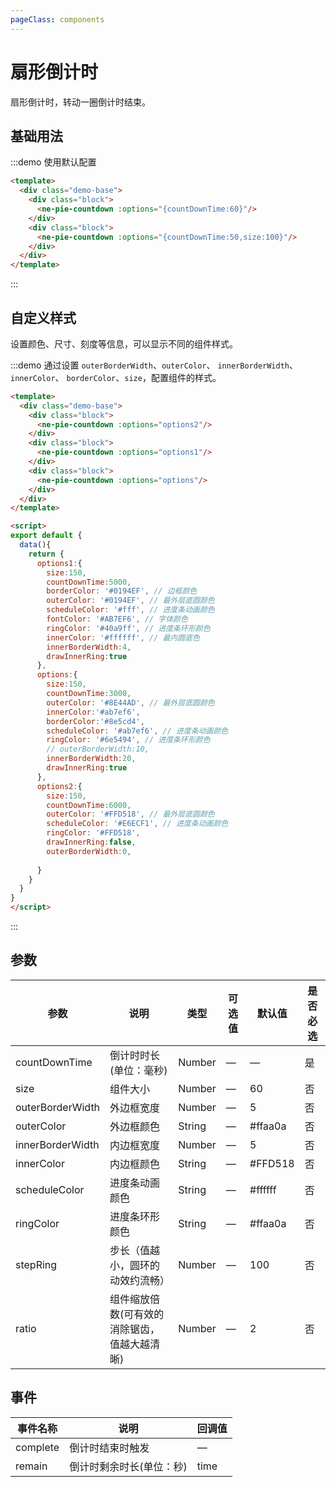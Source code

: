 ```yaml
---
pageClass: components
---
```


# 扇形倒计时

扇形倒计时，转动一圈倒计时结束。

## 基础用法

:::demo 使用默认配置
```html
<template>
  <div class="demo-base">
    <div class="block">
      <ne-pie-countdown :options="{countDownTime:60}"/>
    </div>
    <div class="block">
      <ne-pie-countdown :options="{countDownTime:50,size:100}"/>
    </div>
  </div>
</template>
```
:::

## 自定义样式

设置颜色、尺寸、刻度等信息，可以显示不同的组件样式。

:::demo 通过设置 `outerBorderWidth`、`outerColor`、 `innerBorderWidth`、`innerColor`、 `borderColor`、`size`，配置组件的样式。
```html
<template>
  <div class="demo-base">
    <div class="block">
      <ne-pie-countdown :options="options2"/>
    </div>
    <div class="block">
      <ne-pie-countdown :options="options1"/>
    </div>
    <div class="block">
      <ne-pie-countdown :options="options"/>
    </div>
  </div>
</template>

<script>
export default {
  data(){
    return {
      options1:{
        size:150,
        countDownTime:5000,
        borderColor: '#0194EF', // 边框颜色
        outerColor: '#0194EF', // 最外层底圆颜色
        scheduleColor: '#fff', // 进度条动画颜色
        fontColor: '#AB7EF6', // 字体颜色
        ringColor: '#40a9ff', // 进度条环形颜色
        innerColor: '#ffffff', // 最内圆底色
        innerBorderWidth:4,
        drawInnerRing:true
      },
      options:{
        size:150,
        countDownTime:3000,
        outerColor: '#8E44AD', // 最外层底圆颜色
        innerColor:'#ab7ef6',
        borderColor:'#8e5cd4',
        scheduleColor: '#ab7ef6', // 进度条动画颜色
        ringColor: '#6e5494', // 进度条环形颜色
        // outerBorderWidth:10,
        innerBorderWidth:20,
        drawInnerRing:true
      },
      options2:{
        size:150,
        countDownTime:6000,
        outerColor: '#FFD518', // 最外层底圆颜色
        scheduleColor: '#E6ECF1', // 进度条动画颜色
        ringColor: '#FFD518', 
        drawInnerRing:false,
        outerBorderWidth:0,
        
      }
    }
  }
}
</script>
```
:::


## 参数

| 参数                        | 说明                       | 类型   | 可选值          | 默认值       | 是否必选 |
| --------------------------- | -------------------------- | ------ | --------------- | ------------ |------------ |
| countDownTime | 倒计时时长(单位：毫秒) | Number | — | — | 是 |
| size | 组件大小 | Number | — | 60 | 否 |
| outerBorderWidth | 外边框宽度 | Number | — | 5 | 否 |
| outerColor | 外边框颜色 | String | — | #ffaa0a | 否 |
| innerBorderWidth | 内边框宽度 | Number | — | 5 | 否 |
| innerColor | 内边框颜色 | String | — | #FFD518 | 否 |
| scheduleColor | 进度条动画颜色 | String | — | #ffffff | 否 |
| ringColor | 进度条环形颜色 | String | — | #ffaa0a | 否 |
| stepRing | 步长（值越小，圆环的动效约流畅） | Number | — | 100 | 否 |
| ratio | 组件缩放倍数(可有效的消除锯齿，值越大越清晰) | Number | — | 2 | 否 |

## 事件

| 事件名称        | 说明          | 回调值 |
| ------------ | ------------ | ------ | 
| complete | 倒计时结束时触发 | — |
| remain | 倒计时剩余时长(单位：秒) | time |


<script>
export default{
  data(){
    return {
      options1:{
        size:150,
        countDownTime:20,
        borderColor: '#0194EF', // 边框颜色
        outerColor: '#0194EF', // 最外层底圆颜色
        scheduleColor: '#fff', // 进度条动画颜色
        fontColor: '#AB7EF6', // 字体颜色
        ringColor: '#40a9ff', // 进度条环形颜色
        innerColor: '#ffffff', // 最内圆底色
        innerBorderWidth:4,
        drawInnerRing:true
      },
      options:{
        size:150,
        countDownTime:30,
        outerColor: '#8E44AD', // 最外层底圆颜色
        innerColor:'#ab7ef6',
        borderColor:'#8e5cd4',
        scheduleColor: '#ab7ef6', // 进度条动画颜色
        ringColor: '#6e5494', // 进度条环形颜色
        // outerBorderWidth:10,
        innerBorderWidth:20,
        drawInnerRing:true
      },
      options2:{
        size:150,
        countDownTime:60,
        outerColor: '#FFD518', // 最外层底圆颜色
        scheduleColor: '#E6ECF1', // 进度条动画颜色
        ringColor: '#FFD518', 
        drawInnerRing:false,
        outerBorderWidth:0
      }
    }
  },
   methods: {
     complete(){
       console.log('over')
     }
   }
}
</script>

<style lang="scss">
.demo-base{
  display: flex;
  justify-content: space-between;
  align-items: center;
  position: relative;
  text-align:center;
  .block{
    flex:1;
  }
}
</style>
